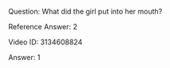 Question: What did the girl put into her mouth?

Reference Answer: 2

Video ID: 3134608824

Answer: 1

